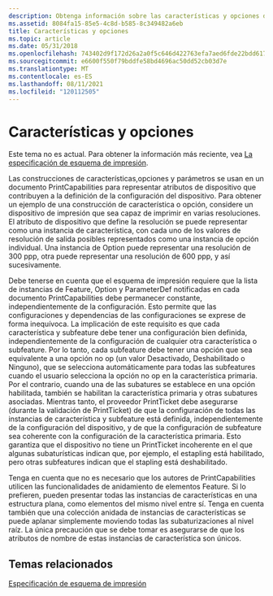 ```yaml
---
description: Obtenga información sobre las características y opciones de un documento PrintCapabilities. Este tema no está al día. Para obtener la información más reciente, vea Especificación de esquema de impresión.
ms.assetid: 8084fa15-85e5-4c8d-b585-8c349482a6eb
title: Características y opciones
ms.topic: article
ms.date: 05/31/2018
ms.openlocfilehash: 743402d9f172d26a2a0f5c646d422763efa7aed6fde22bdd6179d01847684a70
ms.sourcegitcommit: e6600f550f79bddfe58bd4696ac50dd52cb03d7e
ms.translationtype: MT
ms.contentlocale: es-ES
ms.lasthandoff: 08/11/2021
ms.locfileid: "120112505"
---
```

# <a name="features-and-options"></a>Características y opciones

Este tema no es actual. Para obtener la información más reciente, vea [La especificación de esquema de impresión](https://download.microsoft.com/download/D/E/C/DECA6E6B-3E81-48E7-B7EF-6D92A547D03C/print-schema-spec-2-0.zip).

Las construcciones de características,opciones y parámetros se usan en un documento PrintCapabilities para representar atributos de dispositivo que contribuyen a la definición de la configuración del dispositivo. Para obtener un ejemplo de una construcción de característica o opción, considere un dispositivo de impresión que sea capaz de imprimir en varias resoluciones. El atributo de dispositivo que define la resolución se puede representar como una instancia de característica, con cada uno de los valores de resolución de salida posibles representados como una instancia de opción individual. Una instancia de Option puede representar una resolución de 300 ppp, otra puede representar una resolución de 600 ppp, y así sucesivamente.

Debe tenerse en cuenta que el esquema de impresión requiere que la lista de instancias de Feature, Option y ParameterDef notificadas en cada documento PrintCapabilities debe permanecer constante, independientemente de la configuración. Esto permite que las configuraciones y dependencias de las configuraciones se exprese de forma inequívoca. La implicación de este requisito es que cada característica y subfeature debe tener una configuración bien definida, independientemente de la configuración de cualquier otra característica o subfeature. Por lo tanto, cada subfeature debe tener una opción que sea equivalente a una opción no op (un valor Desactivado, Deshabilitado o Ninguno), que se selecciona automáticamente para todas las subfeatures cuando el usuario selecciona la opción no op en la característica primaria. Por el contrario, cuando una de las subatures se establece en una opción habilitada, también se habilitan la característica primaria y otras subatures asociadas. Mientras tanto, el proveedor PrintTicket debe asegurarse (durante la validación de PrintTicket) de que la configuración de todas las instancias de característica y subfeature está definida, independientemente de la configuración del dispositivo, y de que la configuración de subfeature sea coherente con la configuración de la característica primaria. Esto garantiza que el dispositivo no tiene un PrintTicket incoherente en el que algunas subaturísticas indican que, por ejemplo, el estapling está habilitado, pero otras subfeatures indican que el stapling está deshabilitado.

Tenga en cuenta que no es necesario que los autores de PrintCapabilities utilicen las funcionalidades de anidamiento de elementos Feature. Si lo prefieren, pueden presentar todas las instancias de características en una estructura plana, como elementos del mismo nivel entre sí. Tenga en cuenta también que una colección anidada de instancias de características se puede aplanar simplemente moviendo todas las subaturizaciones al nivel raíz. La única precaución que se debe tomar es asegurarse de que los atributos de nombre de estas instancias de característica son únicos.

## <a name="related-topics"></a>Temas relacionados

<dl> <dt>

[Especificación de esquema de impresión](https://download.microsoft.com/download/D/E/C/DECA6E6B-3E81-48E7-B7EF-6D92A547D03C/print-schema-spec-2-0.zip)
</dt> </dl>

 

 



